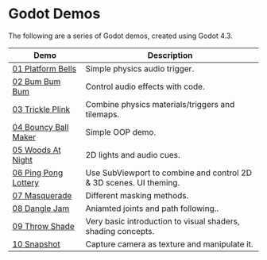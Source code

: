 # Godot Demos

The following are a series of Godot demos, created using Godot 4.3.

| Demo | Description |
|------|-------------|
|[01 Platform Bells](/01_platform_bells/)          | Simple physics audio trigger.|
|[02 Bum Bum Bum](/02_bum_bum_bum/)              | Control audio effects with code.|
|[03 Trickle Plink](/03_trickle_plink/)              | Combine physics materials/triggers and tilemaps.|
|[04 Bouncy Ball Maker](/04_bouncy_ball_maker/) | Simple OOP demo.|
|[05 Woods At Night](/05_woods_at_night/)          |  2D lights and audio cues.|
|[06 Ping Pong Lottery](/06_ping_pong_lottery/)   | Use SubViewport to combine and control 2D & 3D scenes. UI theming.|
|[07 Masquerade](/07_masquerade)                   | Different masking methods. |
|[08 Dangle Jam](/08_dangle_jam/)                   | Aniamted joints and path following.. |
|[09 Throw Shade](/09_throw_shade/)                | Very basic introduction to visual shaders, shading concepts. |
|[10 Snapshot](/10_snapshot/)                         | Capture camera as texture and manipulate it. |


